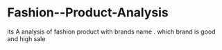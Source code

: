 # Fashion--Product-Analysis
its A analysis of fashion product with brands name . which brand is good and high sale
